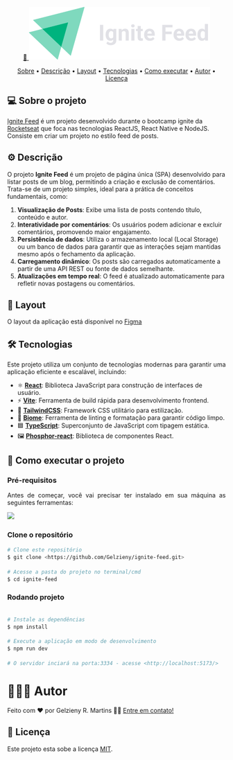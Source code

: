 <p align="center">
  <a href="#">
    🔗 <img src="https://raw.githubusercontent.com/Gelzieny/ignite-feed/0dfcedd6a2491cbb67e3e44e5e93110b70f0c1cd/.github/img/logo.svg"  alt="Logo Ignite Feed" />
  </a>
</p>

<p align="center">
 <a href="#-sobre-o-projeto">Sobre</a> •
 <a href="#-descricao">Descrição</a> •
 <a href="#-layout">Layout</a> • 
 <a href="#-tecnologias">Tecnologias</a> • 
 <a href="#-como-executar-o-projeto">Como executar</a> • 
 <a href="#-autor">Autor</a> • 
 <a href="#user-content--licença">Licença</a>
</p>

## 💻 Sobre o projeto

<p align="justify">

[Ignite Feed](https://ignite-feed-nine-omega.vercel.app/) é um projeto desenvolvido durante o bootcamp ignite da [Rocketseat](https://www.rocketseat.com.br/) que foca nas tecnologias ReactJS, React Native e NodeJS. Consiste em criar um projeto no estilo feed de posts.

</p>

## ⚙️ Descrição

<p align="justify">

O projeto **Ignite Feed** é um projeto de página única (SPA) desenvolvido para listar posts de um blog, permitindo a criação e exclusão de comentários. Trata-se de um projeto simples, ideal para a prática de conceitos fundamentais, como:
</p>

1. **Visualização de Posts**: Exibe uma lista de posts contendo título, conteúdo e autor.
2. **Interatividade por comentários**: Os usuários podem adicionar e excluir comentários, promovendo maior engajamento.
3. **Persistência de dados**: Utiliza o armazenamento local (Local Storage) ou um banco de dados para garantir que as interações sejam mantidas mesmo após o fechamento da aplicação.
4. **Carregamento dinâmico**: Os posts são carregados automaticamente a partir de uma API REST ou fonte de dados semelhante.
5. **Atualizações em tempo real**: O feed é atualizado automaticamente para refletir novas postagens ou comentários.


## 🎨 Layout

O layout da aplicação está disponível no [Figma](<https://www.figma.com/design/9O3YzNAXfS3D9QAGNbQovZ/Ignite-Feed-(Community)-(Copy)?node-id=1-35&t=zFoynTXXTFI6dWKM-0>)

## 🛠 Tecnologias

<p align="justify">Este projeto utiliza um conjunto de tecnologias modernas para garantir uma aplicação eficiente e escalável, incluindo:</p>

- ⚛️ **[React](https://reactjs.org/)**: Biblioteca JavaScript para construção de interfaces de usuário.
- ⚡ **[Vite](https://vitejs.dev/)**: Ferramenta de build rápida para desenvolvimento frontend.
- 🎨 **[TailwindCSS](https://tailwindcss.com/)**: Framework CSS utilitário para estilização.
- 🌱 **[Biome](https://biomejs.dev/)**: Ferramenta de linting e formatação para garantir código limpo.
- 🟦 **[TypeScript](https://www.typescriptlang.org/)**: Superconjunto de JavaScript com tipagem estática.
- 🖼️ **[Phosphor-react](https://phosphoricons.com/)**: Biblioteca de componentes React.

## 🚀 Como executar o projeto

### Pré-requisitos

<p align="justify">Antes de começar, você vai precisar ter instalado em sua máquina as seguintes ferramentas:</p>

<a href="https://skillicons.dev">
  <img src="https://skillicons.dev/icons?i=git,nodejs,react,vscode" />
</a>

### Clone o repositório

```bash
# Clone este repositório
$ git clone <https://github.com/Gelzieny/ignite-feed.git>

# Acesse a pasta do projeto no terminal/cmd
$ cd ignite-feed
```

### Rodando projeto

```bash

# Instale as dependências
$ npm install

# Execute a aplicação em modo de desenvolvimento
$ npm run dev

# O servidor inciará na porta:3334 - acesse <http://localhost:5173/>
```

# 🧑🏻‍💻 Autor

Feito com ❤️ por Gelzieny R. Martins 👋🏽 [Entre em contato!](https://www.linkedin.com/in/gelzieny-r-martins-180551106/)

## 📝 Licença

Este projeto esta sobe a licença [MIT](./LICENSE).
